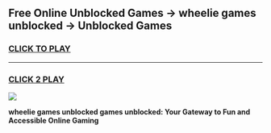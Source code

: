 
## Free Online Unblocked Games → wheelie games unblocked → Unblocked Games
<h3>
<a href="https://premium.freeplayer.one?title=wheelie_games_unblocked&ref=21F">CLICK TO PLAY</a></h3>
<hr>

<h3>
<a href="https://premium.freeplayer.one?title=wheelie_games_unblocked&ref=21F">CLICK 2 PLAY</a>
  
</h3>

<a href="https://premium.freeplayer.one?title=wheelie_games_unblocked&ref=21F/"><img src="https://clearcache.store/games.png"></a>


**wheelie games unblocked games unblocked: Your Gateway to Fun and Accessible Online Gaming**
